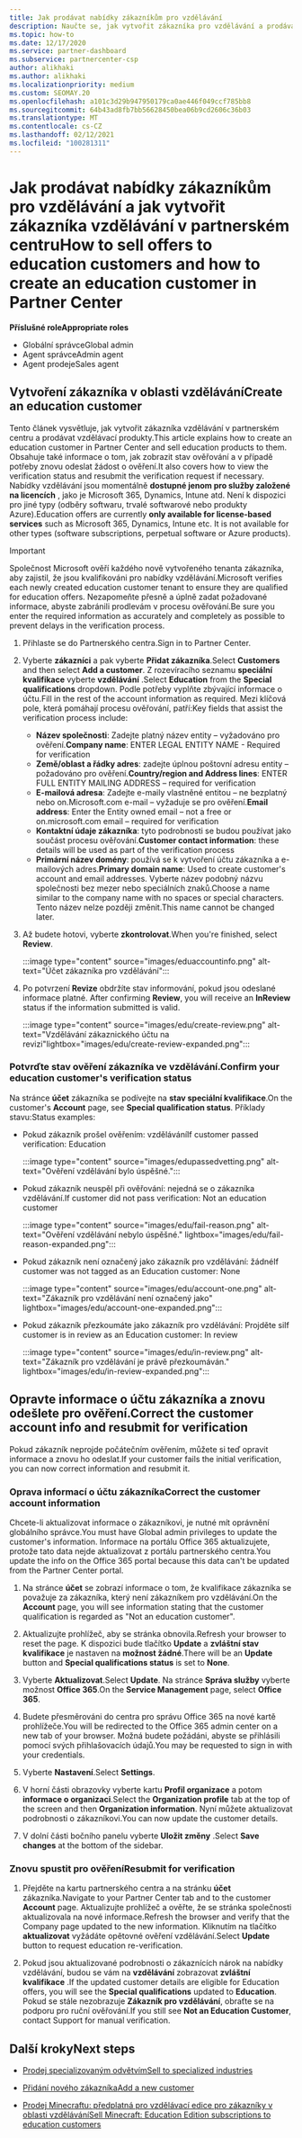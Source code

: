 ```yaml
---
title: Jak prodávat nabídky zákazníkům pro vzdělávání
description: Naučte se, jak vytvořit zákazníka pro vzdělávání a prodávat nabídky v partnerském centru. Zahrnuje potvrzení stavu ověření pro zákazníka ve vzdělávání.
ms.topic: how-to
ms.date: 12/17/2020
ms.service: partner-dashboard
ms.subservice: partnercenter-csp
author: alikhaki
ms.author: alikhaki
ms.localizationpriority: medium
ms.custom: SEOMAY.20
ms.openlocfilehash: a101c3d29b947950179ca0ae446f049ccf785bb8
ms.sourcegitcommit: 64b43ad8fb7bb56628450bea06b9cd2606c36b03
ms.translationtype: MT
ms.contentlocale: cs-CZ
ms.lasthandoff: 02/12/2021
ms.locfileid: "100281311"
---
```

# <a name="how-to-sell-offers-to-education-customers-and-how-to-create-an-education-customer-in-partner-center"></a><span data-ttu-id="43e3c-104">Jak prodávat nabídky zákazníkům pro vzdělávání a jak vytvořit zákazníka vzdělávání v partnerském centru</span><span class="sxs-lookup"><span data-stu-id="43e3c-104">How to sell offers to education customers and how to create an education customer in Partner Center</span></span>


<span data-ttu-id="43e3c-105">**Příslušné role**</span><span class="sxs-lookup"><span data-stu-id="43e3c-105">**Appropriate roles**</span></span>

- <span data-ttu-id="43e3c-106">Globální správce</span><span class="sxs-lookup"><span data-stu-id="43e3c-106">Global admin</span></span>
- <span data-ttu-id="43e3c-107">Agent správce</span><span class="sxs-lookup"><span data-stu-id="43e3c-107">Admin agent</span></span>
- <span data-ttu-id="43e3c-108">Agent prodeje</span><span class="sxs-lookup"><span data-stu-id="43e3c-108">Sales agent</span></span>

## <a name="create-an-education-customer"></a><span data-ttu-id="43e3c-109">Vytvoření zákazníka v oblasti vzdělávání</span><span class="sxs-lookup"><span data-stu-id="43e3c-109">Create an education customer</span></span>

<span data-ttu-id="43e3c-110">Tento článek vysvětluje, jak vytvořit zákazníka vzdělávání v partnerském centru a prodávat vzdělávací produkty.</span><span class="sxs-lookup"><span data-stu-id="43e3c-110">This article explains how to create an education customer in Partner Center and sell education products to them.</span></span> <span data-ttu-id="43e3c-111">Obsahuje také informace o tom, jak zobrazit stav ověřování a v případě potřeby znovu odeslat žádost o ověření.</span><span class="sxs-lookup"><span data-stu-id="43e3c-111">It also covers how to view the verification status and resubmit the verification request if necessary.</span></span> <span data-ttu-id="43e3c-112">Nabídky vzdělávání jsou momentálně **dostupné jenom pro služby založené na licencích** , jako je Microsoft 365, Dynamics, Intune atd. Není k dispozici pro jiné typy (odběry softwaru, trvalé softwarové nebo produkty Azure).</span><span class="sxs-lookup"><span data-stu-id="43e3c-112">Education offers are currently **only available for license-based services** such as Microsoft 365, Dynamics, Intune etc. It is not available for other types (software subscriptions, perpetual software or Azure products).</span></span>

> [!IMPORTANT]
> <span data-ttu-id="43e3c-113">Společnost Microsoft ověří každého nově vytvořeného tenanta zákazníka, aby zajistil, že jsou kvalifikováni pro nabídky vzdělávání.</span><span class="sxs-lookup"><span data-stu-id="43e3c-113">Microsoft verifies each newly created education customer tenant to ensure they are qualified for education offers.</span></span>  <span data-ttu-id="43e3c-114">Nezapomeňte přesně a úplně zadat požadované informace, abyste zabránili prodlevám v procesu ověřování.</span><span class="sxs-lookup"><span data-stu-id="43e3c-114">Be sure you enter the required information as accurately and completely as possible to prevent delays in the verification process.</span></span>

1. <span data-ttu-id="43e3c-115">Přihlaste se do Partnerského centra.</span><span class="sxs-lookup"><span data-stu-id="43e3c-115">Sign in to Partner Center.</span></span>

2. <span data-ttu-id="43e3c-116">Vyberte **zákazníci** a pak vyberte **Přidat zákazníka**.</span><span class="sxs-lookup"><span data-stu-id="43e3c-116">Select **Customers** and then select **Add a customer**.</span></span> <span data-ttu-id="43e3c-117">Z rozevíracího seznamu **speciální kvalifikace** vyberte **vzdělávání** .</span><span class="sxs-lookup"><span data-stu-id="43e3c-117">Select **Education** from the **Special qualifications** dropdown.</span></span>  <span data-ttu-id="43e3c-118">Podle potřeby vyplňte zbývající informace o účtu.</span><span class="sxs-lookup"><span data-stu-id="43e3c-118">Fill in the rest of the account information as required.</span></span>  <span data-ttu-id="43e3c-119">Mezi klíčová pole, která pomáhají procesu ověřování, patří:</span><span class="sxs-lookup"><span data-stu-id="43e3c-119">Key fields that assist the verification process include:</span></span>

   - <span data-ttu-id="43e3c-120">**Název společnosti**: Zadejte platný název entity – vyžadováno pro ověření.</span><span class="sxs-lookup"><span data-stu-id="43e3c-120">**Company name**: ENTER LEGAL ENTITY NAME - Required for verification</span></span>
   - <span data-ttu-id="43e3c-121">**Země/oblast a řádky adres**: zadejte úplnou poštovní adresu entity – požadováno pro ověření.</span><span class="sxs-lookup"><span data-stu-id="43e3c-121">**Country/region and Address lines**: ENTER FULL ENTITY MAILING ADDRESS – required for verification</span></span>
   - <span data-ttu-id="43e3c-122">**E-mailová adresa**: Zadejte e-maily vlastněné entitou – ne bezplatný nebo on.Microsoft.com e-mail – vyžaduje se pro ověření.</span><span class="sxs-lookup"><span data-stu-id="43e3c-122">**Email address**:  Enter the Entity owned email – not a free or on.microsoft.com email – required for verification</span></span>
   - <span data-ttu-id="43e3c-123">**Kontaktní údaje zákazníka**: tyto podrobnosti se budou používat jako součást procesu ověřování.</span><span class="sxs-lookup"><span data-stu-id="43e3c-123">**Customer contact information**: these details will be used as part of the verification process</span></span>
   - <span data-ttu-id="43e3c-124">**Primární název domény**: používá se k vytvoření účtu zákazníka a e-mailových adres.</span><span class="sxs-lookup"><span data-stu-id="43e3c-124">**Primary domain name**:  Used to create customer's account and email addresses.</span></span>  <span data-ttu-id="43e3c-125">Vyberte název podobný názvu společnosti bez mezer nebo speciálních znaků.</span><span class="sxs-lookup"><span data-stu-id="43e3c-125">Choose a name similar to the company name with no spaces or special characters.</span></span>  <span data-ttu-id="43e3c-126">Tento název nelze později změnit.</span><span class="sxs-lookup"><span data-stu-id="43e3c-126">This name cannot be changed later.</span></span>

3. <span data-ttu-id="43e3c-127">Až budete hotovi, vyberte **zkontrolovat**.</span><span class="sxs-lookup"><span data-stu-id="43e3c-127">When you're finished, select **Review**.</span></span>

   :::image type="content" source="images/eduaccountinfo.png" alt-text="Účet zákazníka pro vzdělávání":::

4. <span data-ttu-id="43e3c-129">Po potvrzení **Revize** obdržíte stav informování, pokud jsou odeslané informace platné. </span><span class="sxs-lookup"><span data-stu-id="43e3c-129">After confirming **Review**, you will receive an **InReview** status if the information submitted is valid.</span></span> 

    :::image type="content" source="images/edu/create-review.png" alt-text="Vzdělávání zákaznického účtu na revizi"lightbox="images/edu/create-review-expanded.png":::

### <a name="confirm-your-education-customers-verification-status"></a><span data-ttu-id="43e3c-131">Potvrďte stav ověření zákazníka ve vzdělávání.</span><span class="sxs-lookup"><span data-stu-id="43e3c-131">Confirm your education customer's verification status</span></span>

<span data-ttu-id="43e3c-132">Na stránce **účet** zákazníka se podívejte na **stav speciální kvalifikace**.</span><span class="sxs-lookup"><span data-stu-id="43e3c-132">On the customer's **Account** page, see **Special qualification status**.</span></span>
<span data-ttu-id="43e3c-133">Příklady stavu:</span><span class="sxs-lookup"><span data-stu-id="43e3c-133">Status examples:</span></span>

- <span data-ttu-id="43e3c-134">Pokud zákazník prošel ověřením: vzdělávání</span><span class="sxs-lookup"><span data-stu-id="43e3c-134">If customer passed verification:  Education</span></span>

   :::image type="content" source="images/edupassedvetting.png" alt-text="Ověření vzdělávání bylo úspěšné.":::

- <span data-ttu-id="43e3c-136">Pokud zákazník neuspěl při ověřování: nejedná se o zákazníka vzdělávání.</span><span class="sxs-lookup"><span data-stu-id="43e3c-136">If customer did not pass verification:  Not an education customer</span></span>

   :::image type="content" source="images/edu/fail-reason.png" alt-text="Ověření vzdělávání nebylo úspěšné." lightbox="images/edu/fail-reason-expanded.png":::

- <span data-ttu-id="43e3c-138">Pokud zákazník není označený jako zákazník pro vzdělávání: žádné</span><span class="sxs-lookup"><span data-stu-id="43e3c-138">If customer was not tagged as an Education customer:  None</span></span>

   :::image type="content" source="images/edu/account-one.png" alt-text="Zákazník pro vzdělávání není označený jako" lightbox="images/edu/account-one-expanded.png":::

- <span data-ttu-id="43e3c-140">Pokud zákazník přezkoumáte jako zákazník pro vzdělávání: Projděte si</span><span class="sxs-lookup"><span data-stu-id="43e3c-140">If customer is in review as an Education customer: In review</span></span>

    :::image type="content" source="images/edu/in-review.png" alt-text="Zákazník pro vzdělávání je právě přezkoumáván." lightbox="images/edu/in-review-expanded.png":::

## <a name="correct-the-customer-account-info-and-resubmit-for-verification"></a><span data-ttu-id="43e3c-142">Opravte informace o účtu zákazníka a znovu odešlete pro ověření.</span><span class="sxs-lookup"><span data-stu-id="43e3c-142">Correct the customer account info and resubmit for verification</span></span>

<span data-ttu-id="43e3c-143">Pokud zákazník neprojde počátečním ověřením, můžete si teď opravit informace a znovu ho odeslat.</span><span class="sxs-lookup"><span data-stu-id="43e3c-143">If your customer fails the initial verification, you can now correct information and resubmit it.</span></span>

### <a name="correct-the-customer-account-information"></a><span data-ttu-id="43e3c-144">Oprava informací o účtu zákazníka</span><span class="sxs-lookup"><span data-stu-id="43e3c-144">Correct the customer account information</span></span>

<span data-ttu-id="43e3c-145">Chcete-li aktualizovat informace o zákazníkovi, je nutné mít oprávnění globálního správce.</span><span class="sxs-lookup"><span data-stu-id="43e3c-145">You must have Global admin privileges to update the customer's information.</span></span> <span data-ttu-id="43e3c-146">Informace na portálu Office 365 aktualizujete, protože tato data nejde aktualizovat z portálu partnerského centra.</span><span class="sxs-lookup"><span data-stu-id="43e3c-146">You update the info on the Office 365 portal because this data can't be updated from the Partner Center portal.</span></span>

1. <span data-ttu-id="43e3c-147">Na stránce **účet** se zobrazí informace o tom, že kvalifikace zákazníka se považuje za zákazníka, který není zákazníkem pro vzdělávání.</span><span class="sxs-lookup"><span data-stu-id="43e3c-147">On the **Account** page, you will see information stating that the customer qualification is regarded as "Not an education customer".</span></span>

2. <span data-ttu-id="43e3c-148">Aktualizujte prohlížeč, aby se stránka obnovila.</span><span class="sxs-lookup"><span data-stu-id="43e3c-148">Refresh your browser to reset the page.</span></span> <span data-ttu-id="43e3c-149">K dispozici bude tlačítko **Update** a **zvláštní stav kvalifikace** je nastaven na **možnost žádné**.</span><span class="sxs-lookup"><span data-stu-id="43e3c-149">There will be an **Update** button and **Special qualifications status** is set to **None**.</span></span>

3. <span data-ttu-id="43e3c-150">Vyberte **Aktualizovat**.</span><span class="sxs-lookup"><span data-stu-id="43e3c-150">Select **Update**.</span></span> <span data-ttu-id="43e3c-151">Na stránce **Správa služby** vyberte možnost **Office 365**.</span><span class="sxs-lookup"><span data-stu-id="43e3c-151">On the **Service Management** page, select **Office 365**.</span></span>

4. <span data-ttu-id="43e3c-152">Budete přesměrováni do centra pro správu Office 365 na nové kartě prohlížeče.</span><span class="sxs-lookup"><span data-stu-id="43e3c-152">You will be redirected to the Office 365 admin center on a new tab of your browser.</span></span> <span data-ttu-id="43e3c-153">Možná budete požádáni, abyste se přihlásili pomocí svých přihlašovacích údajů.</span><span class="sxs-lookup"><span data-stu-id="43e3c-153">You may be requested to sign in with your credentials.</span></span>

5. <span data-ttu-id="43e3c-154">Vyberte **Nastavení**.</span><span class="sxs-lookup"><span data-stu-id="43e3c-154">Select **Settings**.</span></span>

6. <span data-ttu-id="43e3c-155">V horní části obrazovky vyberte kartu **Profil organizace** a potom **informace o organizaci**.</span><span class="sxs-lookup"><span data-stu-id="43e3c-155">Select the **Organization profile** tab at the top of the screen and then **Organization information**.</span></span> <span data-ttu-id="43e3c-156">Nyní můžete aktualizovat podrobnosti o zákazníkovi.</span><span class="sxs-lookup"><span data-stu-id="43e3c-156">You can now update the customer details.</span></span>

7. <span data-ttu-id="43e3c-157">V dolní části bočního panelu vyberte **Uložit změny** .</span><span class="sxs-lookup"><span data-stu-id="43e3c-157">Select **Save changes** at the bottom of the sidebar.</span></span>  

### <a name="resubmit-for-verification"></a><span data-ttu-id="43e3c-158">Znovu spustit pro ověření</span><span class="sxs-lookup"><span data-stu-id="43e3c-158">Resubmit for verification</span></span>

1. <span data-ttu-id="43e3c-159">Přejděte na kartu partnerského centra a na stránku **účet** zákazníka.</span><span class="sxs-lookup"><span data-stu-id="43e3c-159">Navigate to your Partner Center tab and to the customer **Account** page.</span></span> <span data-ttu-id="43e3c-160">Aktualizujte prohlížeč a ověřte, že se stránka společnosti aktualizovala na nové informace.</span><span class="sxs-lookup"><span data-stu-id="43e3c-160">Refresh the browser and verify that the Company page updated to the new information.</span></span> <span data-ttu-id="43e3c-161">Kliknutím na tlačítko **aktualizovat** vyžádáte opětovné ověření vzdělávání.</span><span class="sxs-lookup"><span data-stu-id="43e3c-161">Select **Update** button to request education re-verification.</span></span>

2. <span data-ttu-id="43e3c-162">Pokud jsou aktualizované podrobnosti o zákaznících nárok na nabídky vzdělávání, budou se vám na **vzdělávání** zobrazovat **zvláštní kvalifikace** .</span><span class="sxs-lookup"><span data-stu-id="43e3c-162">If the updated customer details are eligible for Education offers, you will see the **Special qualifications** updated to **Education**.</span></span> <span data-ttu-id="43e3c-163">Pokud se stále nezobrazuje **Zákazník pro vzdělávání**, obraťte se na podporu pro ruční ověřování.</span><span class="sxs-lookup"><span data-stu-id="43e3c-163">If you still see **Not an Education Customer**, contact Support for manual verification.</span></span>

## <a name="next-steps"></a><span data-ttu-id="43e3c-164">Další kroky</span><span class="sxs-lookup"><span data-stu-id="43e3c-164">Next steps</span></span>

- [<span data-ttu-id="43e3c-165">Prodej specializovaným odvětvím</span><span class="sxs-lookup"><span data-stu-id="43e3c-165">Sell to specialized industries</span></span>](get-special-pricing-for-offers.md)

- [<span data-ttu-id="43e3c-166">Přidání nového zákazníka</span><span class="sxs-lookup"><span data-stu-id="43e3c-166">Add a new customer</span></span>](add-a-new-customer.md)

- [<span data-ttu-id="43e3c-167">Prodej Minecraftu: předplatná pro vzdělávací edice pro zákazníky v oblasti vzdělávání</span><span class="sxs-lookup"><span data-stu-id="43e3c-167">Sell Minecraft: Education Edition subscriptions to education customers</span></span>](minecraft-subscriptions.md)

